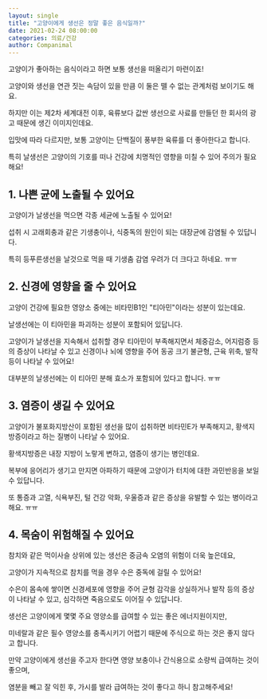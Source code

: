 ```yaml
---
layout: single
title: "고양이에게 생선은 정말 좋은 음식일까?"
date: 2021-02-24 08:00:00
categories: 의료/건강
author: Companimal
---
```


고양이가 좋아하는 음식이라고 하면 보통 생선을 떠올리기 마련이죠!

고양이와 생선을 연관 짓는 속담이 있을 만큼 이 둘은 뗄 수 없는 관계처럼 보이기도 해요.

하지만 이는 제2차 세계대전 이후, 육류보다 값싼 생선으로 사료를 만들던 한 회사의 광고 때문에 생긴 이미지인데요.

입맛에 따라 다르지만, 보통 고양이는 단백질이 풍부한 육류를 더 좋아한다고 합니다.

특히 날생선은 고양이의 기호를 떠나 건강에 치명적인 영향을 미칠 수 있어 주의가 필요해요!

## 1. 나쁜 균에 노출될 수 있어요

고양이가 날생선을 먹으면 각종 세균에 노출될 수 있어요!

섭취 시 고래회충과 같은 기생충이나, 식중독의 원인이 되는 대장균에 감염될 수 있답니다.

특히 등푸른생선을 날것으로 먹을 때 기생춤 감염 우려가 더 크다고 하네요. ㅠㅠ

## 2. 신경에 영향을 줄 수 있어요

고양이 건강에 필요한 영양소 중에는 비타민B1인 "티아민"이라는 성분이 있는데요.

날생선에는 이 티아민을 파괴하는 성분이 포함되어 있답니다.

고양이가 날생선을 지속해서 섭취할 경우 티아민이 부족해지면서 체중감소, 어지럼증 등의 증상이 나타날 수 있고 신경이나 뇌에 영향을 주어 동공 크기 불균형, 근육 위축, 발작 등이 나타날 수 있어요!

대부분의 날생선에는 이 티아민 분해 효소가 포함되어 있다고 합니다. ㅠㅠ

## 3. 염증이 생길 수 있어요

고양이가 불포화지방산이 포함된 생선을 많이 섭취하면 비타민E가 부족해지고, 황색지방증이라고 하는 질병이 나타날 수 있어요.

황색지방증은 내장 지방이 노랗게 변하고, 염증이 생기는 병인데요.

복부에 응어리가 생기고 만지면 아파하기 때문에 고양이가 터치에 대한 과민반응을 보일 수 있답니다.

또 통증과 고열, 식욕부진, 털 건강 악화, 우울증과 같은 증상을 유발할 수 있는 병이라고 해요. ㅠㅠ

## 4. 목숨이 위험해질 수 있어요

참치와 같은 먹이사슬 상위에 있는 생선은 중금속 오염의 위험이 더욱 높은데요,

고양이가 지속적으로 참치를 먹을 경우 수은 중독에 걸릴 수 있어요!

수은이 몸속에 쌓이면 신경세포에 영향을 주어 균형 감각을 상실하거나 발작 등의 증상이 나타날 수 있고, 심각하면 죽음으로도 이어질 수 있답니다.

생선은 고양이에게 몇몇 주요 영양소를 급여할 수 있는 좋은 에너지원이지만,

미네랄과 같은 필수 영양소를 충족시키기 어렵기 때문에 주식으로 하는 것은 좋지 않다고 합니다.

만약 고양이에게 생선을 주고자 한다면 영양 보충이나 간식용으로 소량씩 급여하는 것이 좋으며,

염분을 빼고 잘 익힌 후, 가시를 발라 급여하는 것이 좋다고 하니 참고해주세요!
